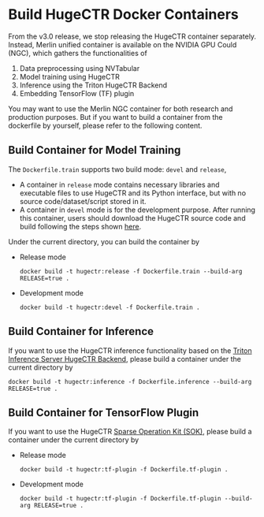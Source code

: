 # Build HugeCTR Docker Containers

From the v3.0 release, we stop releasing the HugeCTR container separately. Instead, Merlin unified container is available on the NVIDIA GPU Could (NGC), which gathers the functionalities of 

1. Data preprocessing using NVTabular
2. Model training using HugeCTR
3. Inference using the Triton HugeCTR Backend
4. Embedding TensorFlow (TF) plugin

You may want to use the Merlin NGC container for both research and production purposes. But if you want to build a container from the dockerfile by yourself, please refer to the following content.

## Build Container for Model Training

The `Dockerfile.train` supports two build mode: `devel` and `release`,

* A container in `release` mode contains necessary libraries and executable files to use HugeCTR and its Python interface,  but with no source code/dataset/script stored in it. 
* A container in `devel` mode is for the development purpose. After running this container, users should download the HugeCTR source code and build following the steps shown [here](../../docs/hugectr_user_guide.md#building-hugectr-from-scratch).

Under the current directory, you can build the container by

* Release mode
  ```
  docker build -t hugectr:release -f Dockerfile.train --build-arg RELEASE=true .
  ```
* Development mode
  ```
  docker build -t hugectr:devel -f Dockerfile.train .
  ```



## Build Container for Inference

If you want to use the HugeCTR inference functionality based on the [Triton Inference Server HugeCTR Backend](https://github.com/triton-inference-server/hugectr_backend), please build a container under the current directory by

```
docker build -t hugectr:inference -f Dockerfile.inference --build-arg RELEASE=true .
```



## Build Container for TensorFlow Plugin

If you want to use the HugeCTR [Sparse Operation Kit (SOK)](https://nvidia-merlin.github.io/HugeCTR/sparse_operation_kit/v1.0.0/index.html), please build a container under the current directory by

* Release mode
  ```
  docker build -t hugectr:tf-plugin -f Dockerfile.tf-plugin .
  ```
* Development mode
  ```
  docker build -t hugectr:tf-plugin -f Dockerfile.tf-plugin --build-arg RELEASE=true .
  ```
